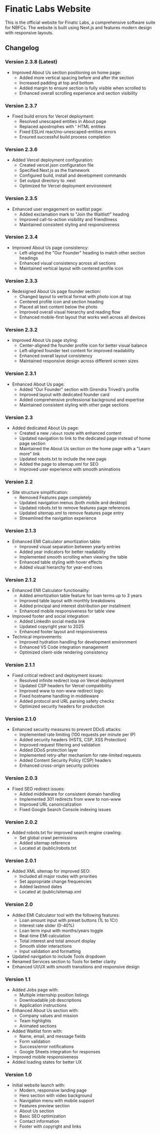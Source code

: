 # Finatic Labs Website

This is the official website for Finatic Labs, a comprehensive software suite for NBFCs. The website is built using Next.js and features modern design with responsive layouts.

## Changelog

### Version 2.3.8 (Latest)
- Improved About Us section positioning on home page:
  - Added more vertical spacing before and after the section
  - Increased padding at top and bottom
  - Added margin to ensure section is fully visible when scrolled to
  - Enhanced overall scrolling experience and section visibility

### Version 2.3.7
- Fixed build errors for Vercel deployment:
  - Resolved unescaped entities in About page
  - Replaced apostrophes with &apos; HTML entities
  - Fixed ESLint react/no-unescaped-entities errors
  - Ensured successful build process completion

### Version 2.3.6
- Added Vercel deployment configuration:
  - Created vercel.json configuration file
  - Specified Next.js as the framework
  - Configured build, install and development commands
  - Set output directory to .next
  - Optimized for Vercel deployment environment

### Version 2.3.5
- Enhanced user engagement on waitlist page:
  - Added exclamation mark to "Join the Waitlist!" heading
  - Improved call-to-action visibility and friendliness
  - Maintained consistent styling and responsiveness

### Version 2.3.4
- Improved About Us page consistency:
  - Left-aligned the "Our Founder" heading to match other section headings
  - Enhanced visual consistency across all sections
  - Maintained vertical layout with centered profile icon

### Version 2.3.3
- Redesigned About Us page founder section:
  - Changed layout to vertical format with photo icon at top
  - Centered profile icon and section heading
  - Placed all text content below the photo
  - Improved overall visual hierarchy and reading flow
  - Enhanced mobile-first layout that works well across all devices

### Version 2.3.2
- Improved About Us page styling:
  - Center-aligned the founder profile icon for better visual balance
  - Left-aligned founder text content for improved readability
  - Enhanced overall layout consistency
  - Maintained responsive design across different screen sizes

### Version 2.3.1
- Enhanced About Us page:
  - Added "Our Founder" section with Girendra Trivedi's profile
  - Improved layout with dedicated founder card
  - Added comprehensive professional background and expertise
  - Maintained consistent styling with other page sections

### Version 2.3
- Added dedicated About Us page:
  - Created a new `/about` route with enhanced content
  - Updated navigation to link to the dedicated page instead of home page section
  - Maintained the About Us section on the home page with a "Learn more" link
  - Updated robots.txt to include the new page
  - Added the page to sitemap.xml for SEO
  - Improved user experience with smooth animations

### Version 2.2
- Site structure simplification:
  - Removed Features page completely
  - Updated navigation menus (both mobile and desktop)
  - Updated robots.txt to remove features page references
  - Updated sitemap.xml to remove features page entry
  - Streamlined the navigation experience

### Version 2.1.3
- Enhanced EMI Calculator amortization table:
  - Improved visual separation between yearly entries
  - Added year indicators for better readability
  - Implemented smooth scrolling when viewing the table
  - Enhanced table styling with hover effects
  - Added visual hierarchy for year-end rows

### Version 2.1.2
- Enhanced EMI Calculator functionality:
  - Added amortization table feature for loan terms up to 3 years
  - Improved table layout with monthly breakdowns
  - Added principal and interest distribution per installment
  - Enhanced mobile responsiveness for table view
- Improved footer and social integration:
  - Added LinkedIn social media link
  - Updated copyright year to 2025
  - Enhanced footer layout and responsiveness
- Technical improvements:
  - Improved hydration handling for development environment
  - Enhanced VS Code integration management
  - Optimized client-side rendering consistency

### Version 2.1.1
- Fixed critical redirect and deployment issues:
  - Resolved infinite redirect loop on Vercel deployment
  - Updated CSP headers for Vercel compatibility
  - Improved www to non-www redirect logic
  - Fixed hostname handling in middleware
  - Added protocol and URL parsing safety checks
  - Optimized security headers for production

### Version 2.1.0
- Enhanced security measures to prevent DDoS attacks:
  - Implemented rate limiting (100 requests per minute per IP)
  - Added security headers (HSTS, CSP, XSS Protection)
  - Improved request filtering and validation
  - Added DDoS protection layer
  - Implemented retry-after mechanism for rate-limited requests
  - Added Content Security Policy (CSP) headers
  - Enhanced cross-origin security policies

### Version 2.0.3
- Fixed SEO redirect issues:
  - Added middleware for consistent domain handling
  - Implemented 301 redirects from www to non-www
  - Improved URL canonicalization
  - Fixed Google Search Console indexing issues

### Version 2.0.2
- Added robots.txt for improved search engine crawling:
  - Set global crawl permissions
  - Added sitemap reference
  - Located at /public/robots.txt

### Version 2.0.1
- Added XML sitemap for improved SEO:
  - Included all major routes with priorities
  - Set appropriate change frequencies
  - Added lastmod dates
  - Located at /public/sitemap.xml

### Version 2.0
- Added EMI Calculator tool with the following features:
  - Loan amount input with preset buttons (1L to 1Cr)
  - Interest rate slider (0-40%)
  - Loan term input with months/years toggle
  - Real-time EMI calculation
  - Total interest and total amount display
  - Smooth slider interactions
  - Input validation and formatting
- Updated navigation to include Tools dropdown
- Renamed Services section to Tools for better clarity
- Enhanced UI/UX with smooth transitions and responsive design

### Version 1.1
- Added Jobs page with:
  - Multiple internship position listings
  - Downloadable job descriptions
  - Application instructions
- Enhanced About Us section with:
  - Company values and mission
  - Team highlights
  - Animated sections
- Added Waitlist form with:
  - Name, email, and message fields
  - Form validation
  - Success/error notifications
  - Google Sheets integration for responses
- Improved mobile responsiveness
- Added loading states for better UX

### Version 1.0
- Initial website launch with:
  - Modern, responsive landing page
  - Hero section with video background
  - Navigation menu with mobile support
  - Features preview section
  - About Us section
  - Basic SEO optimization
  - Contact information
  - Footer with copyright and links
